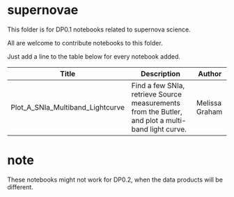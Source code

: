 # supernovae

This folder is for DP0.1 notebooks related to supernova science.

All are welcome to contribute notebooks to this folder.

Just add a line to the table below for every notebook added.

| Title | Description | Author |
|---|---|---|
| Plot_A_SNIa_Multiband_Lightcurve | Find a few SNIa, retrieve Source measurements from the Butler, and plot a multi-band light curve. | Melissa Graham |


# note

These notebooks might not work for DP0.2, when the data products will be different.